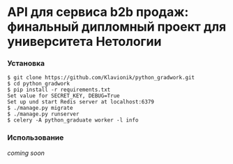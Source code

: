 # API для сервиса b2b продаж: финальный дипломный проект для университета Нетологии

### Установка

`$ git clone https://github.com/Klavionik/python_gradwork.git`  
`$ cd python_gradwork`  
`$ pip install -r requirements.txt`  
`Set value for SECRET_KEY, DEBUG=True`  
`Set up und start Redis server at localhost:6379`  
`$ ./manage.py migrate`  
`$ ./manage.py runserver`  
`$ celery -A python_graduate worker -l info`

### Использование

_coming soon_
